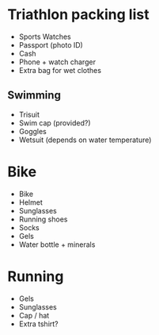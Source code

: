 # Triathlon packing list

* Sports Watches
* Passport (photo ID)
* Cash
* Phone + watch charger
* Extra bag for wet clothes

## Swimming

* Trisuit
* Swim cap (provided?)
* Goggles
* Wetsuit (depends on water temperature)

# Bike

* Bike
* Helmet
* Sunglasses
* Running shoes
* Socks
* Gels
* Water bottle + minerals

# Running

* Gels
* Sunglasses
* Cap / hat
* Extra tshirt?
